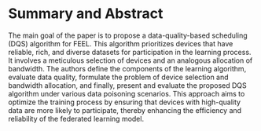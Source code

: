 # Summary and Abstract

The main goal of the paper is to propose a data-quality-based scheduling (DQS) algorithm for FEEL. This algorithm prioritizes devices that have reliable, rich, and diverse datasets for participation in the learning process. It involves a meticulous selection of devices and an analogous allocation of bandwidth. The authors define the components of the learning algorithm, evaluate data quality, formulate the problem of device selection and bandwidth allocation, and finally, present and evaluate the proposed DQS algorithm under various data poisoning scenarios. This approach aims to optimize the training process by ensuring that devices with high-quality data are more likely to participate, thereby enhancing the efficiency and reliability of the federated learning model.

